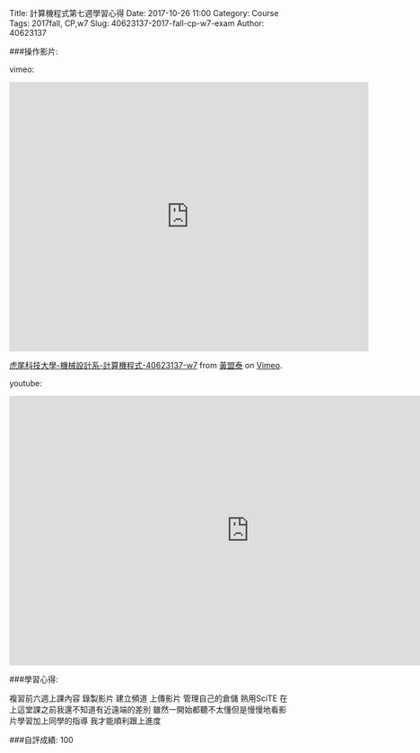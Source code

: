 Title: 計算機程式第七週學習心得
Date: 2017-10-26 11:00
Category: Course
Tags: 2017fall, CP,w7
Slug: 40623137-2017-fall-cp-w7-exam
Author: 40623137

<!-- PELICAN_END_SUMMARY -->

###操作影片:

vimeo:

<iframe src="https://player.vimeo.com/video/240804068" width="640" height="480" frameborder="0" webkitallowfullscreen mozallowfullscreen allowfullscreen></iframe>
<p><a href="https://vimeo.com/240804068">虎尾科技大學-機械設計系-計算機程式-40623137-w7</a> from <a href="https://vimeo.com/user73602495">黃盟泰</a> on <a href="https://vimeo.com">Vimeo</a>.</p>

youtube:

<iframe width="854" height="480" src="https://www.youtube.com/embed/LUxxdAmP_ao" frameborder="0" gesture="media" allowfullscreen></iframe>

###學習心得:

複習前六週上課內容 錄製影片 建立頻道 上傳影片 管理自己的倉儲 熟用SciTE
在上這堂課之前我還不知道有近遠端的差別 雖然一開始都聽不太懂但是慢慢地看影片學習加上同學的指導 我才能順利跟上進度

###自評成績:
100